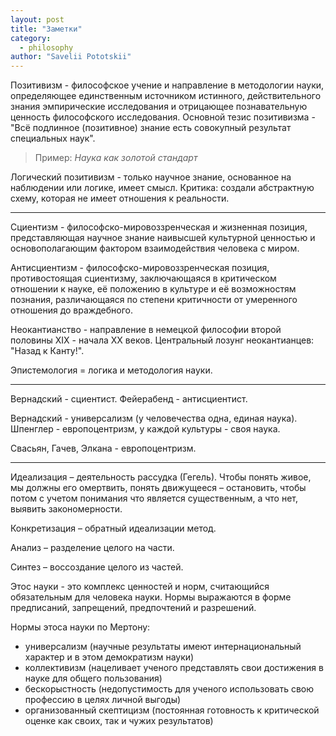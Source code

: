 ```yaml
---
layout: post
title: "Заметки"
category:
  - philosophy
author: "Savelii Pototskii"
---
```


Позитивизм - философское учение и направление в методологии науки, определяющее единственным источником истинного, действительного знания эмпирические исследования и отрицающее познавательную ценность философского исследования. Основной тезис позитивизма - "Всё подлинное (позитивное) знание есть совокупный результат специальных наук".
> Пример: *Наука как золотой стандарт*

Логический позитивизм - только научное знание, основанное на наблюдении или логике, имеет смысл.
Критика: создали абстрактную схему, которая не имеет отношения к реальности.

---

Сциентизм - философско-мировоззренческая и жизненная позиция, представляющая научное знание наивысшей культурной ценностью и основополагающим фактором взаимодействия человека с миром.

Антисциентизм - философско-мировоззренческая позиция, противостоящая сциентизму, заключающаяся в критическом отношении к науке, её положению в культуре и её возможностям познания, различающаяся по степени критичности от умеренного отношения до враждебного.

Неокантианство - направление в немецкой философии второй половины XIX - начала XX веков.
Центральный лозунг неокантианцев: "Назад к Канту!".

Эпистемология = логика и методология науки.

---

Вернадский - сциентист.
Фейерабенд - антисциентист.

Вернадский - универсализм (у человечества одна, единая наука).
Шпенглер - европоцентризм, у каждой культуры - своя наука.

Свасьян, Гачев, Элкана - европоцентризм.

---

Идеализация – деятельность рассудка (Гегель). Чтобы понять живое, мы должны его омертвить, понять движущееся – остановить, чтобы потом с учетом понимания что является существенным, а что нет, выявить закономерности.

Конкретизация – обратный идеализации метод.

Анализ – разделение целого на части.

Синтез – воссоздание целого из частей.

Этос науки - это комплекс ценностей и норм, считающийся обязательным для человека науки. Нормы выражаются в форме предписаний, запрещений, предпочтений и разрешений.

Нормы этоса науки по Мертону:
* универсализм (научные результаты имеют интернациональный характер и в этом демократизм науки)
* коллективизм (нацеливает ученого представлять свои достижения в науке для общего пользования)
* бескорыстность (недопустимость для ученого использовать свою профессию в целях личной выгоды)
* организованный скептицизм (постоянная готовность к критической оценке как своих, так и чужих результатов)
